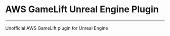 # AWS GameLift Unreal Engine Plugin
----------------------------------------------------------------------------------------
Unofficial AWS GameLift plugin for Unreal Engine

